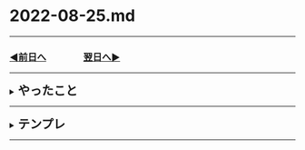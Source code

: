# 2022-08-25.md
  
---
### [◀️前日へ](https://github.com/yuasys/chatty-journal/blob/main/2022/08/2022-08-25.md)&emsp;&emsp;&emsp;&emsp;[翌日へ▶️](https://github.com/yuasys/chatty-journal/blob/main/2022/08/2022-08-26.md)
---

<details>
<summary><h2 style="display:inline">やったこと</h2></summary>
 <h3>Calendarアプリ修正</h3>
 <ol>
  <li>２４節気は毎日でなく年２４回だけあることに対応した（節気ある日だけ表示）</li>
  <li><a href="https://yuasys.co.jp/calendar/">正式にデプロイ</a>したので使い勝手が良くなった</li>
 </ol>
  <h3>株式会社デハイドレートジャパン様HP立ち上げ</h3>
 <ol>
  <li>ドメインサーバーの引っ越し（前日設定）</li>
  <li>開発版サイトを本番サーバーに引っ越し</li>
<ul>
  <li>新規開発したHPは<a href="http://dehydratejapan.com/">こちら</a></li>
  <li>活動手順などの詳細ドキュメントは<a href="https://docs.google.com/document/d/1wcZFANb72DPunV3j7BhO6TcDUcUuWD_YOX-ppWsoFUc/edit#heading=h.ka468oi3775j">こちら【限定公開】</a></li>
 </ul>
 </ol>

 </details>

<hr/>
<details>
<summary><h2 style="display:inline">テンプレ</h2></summary>
 <h3>タイトル</h3>
 <ol>
  <li>番号付きリスト</li>
  <li></li>
 </ol>
 <ul>
  <li>記号付きリスト</li>
  <li></li>
 </ul>
</details>

<hr/>
